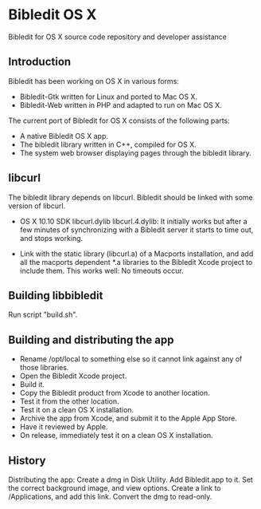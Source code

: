 # Bibledit OS X

Bibledit for OS X source code repository and developer assistance

## Introduction

Bibledit has been working on OS X in various forms:
* Bibledit-Gtk written for Linux and ported to Mac OS X.
* Bibledit-Web written in PHP and adapted to run on Mac OS X.

The current port of Bibledit for OS X consists of the following parts:
* A native Bibledit OS X app.
* The bibledit library written in C++, compiled for OS X.
* The system web browser displaying pages through the bibledit library. 

## libcurl

The bibledit library depends on libcurl. Bibledit should be linked with some version of libcurl. 

* OS X 10.10 SDK libcurl.dylib libcurl.4.dylib: It initially works but after a few minutes of synchronizing with a Bibledit server it starts to time out, and stops working.

* Link with the static library (libcurl.a) of a Macports installation, and add all the macports dependent *.a libraries to the Bibledit Xcode project to include them. This works well: No timeouts occur.

## Building libbibledit

Run script "build.sh".

## Building and distributing the app

* Rename /opt/local to something else so it cannot link against any of those libraries.
* Open the Bibledit Xcode project.
* Build it.
* Copy the Bibledit product from Xcode to another location.
* Test it from the other location.
* Test it on a clean OS X installation.
* Archive the app from Xcode, and submit it to the Apple App Store.
* Have it reviewed by Apple.
* On release, immediately test it on a clean OS X installation.

## History

Distributing the app:
Create a dmg in Disk Utility.
Add Bibledit.app to it.
Set the correct background image, and view options.
Create a link to /Applications, and add this link.
Convert the dmg to read-only.

